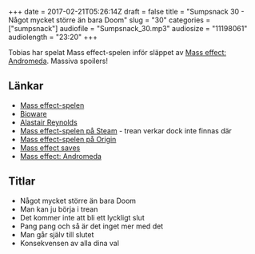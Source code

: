 +++
date = 2017-02-21T05:26:14Z
draft = false
title = "Sumpsnack 30 - Något mycket större än bara Doom"
slug = "30"
categories = ["sumpsnack"]
audiofile = "Sumpsnack_30.mp3"
audiosize = "11198061"
audiolength = "23:20"
+++

Tobias har spelat Mass effect-spelen inför släppet av [Mass effect: Andromeda](https://en.wikipedia.org/wiki/Mass_Effect:_Andromeda). Massiva spoilers! 

## Länkar ##
* [Mass effect-spelen](https://en.wikipedia.org/wiki/Mass_Effect)
* [Bioware](https://en.wikipedia.org/wiki/BioWare)
* [Alastair Reynolds](https://en.wikipedia.org/wiki/Alastair_Reynolds)
* [Mass effect-spelen på Steam](http://store.steampowered.com/sub/18260/?l=swedish) - trean verkar dock inte finnas där
* [Mass effect-spelen på Origin](https://www.origin.com/swe/en-us/store/mass-effect/mass-effect-trilogy/standard-edition)
* [Mass effect saves](http://www.masseffectsaves.com/)
* [Mass effect: Andromeda](https://en.wikipedia.org/wiki/Mass_Effect:_Andromeda)

## Titlar ##
* Något mycket större än bara Doom
* Man kan ju börja i trean
* Det kommer inte att bli ett lyckligt slut
* Pang pang och så är det inget mer med det
* Man går själv till slutet
* Konsekvensen av alla dina val